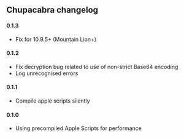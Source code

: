 ## Chupacabra changelog

#### 0.1.3
 - Fix for 10.9.5+ (Mountain Lion+)

#### 0.1.2
 - Fix decryption bug related to use of non-strict Base64 encoding
 - Log unrecognised errors

#### 0.1.1
 - Compile apple scripts silently

#### 0.1.0
 - Using precompiled Apple Scripts for performance
